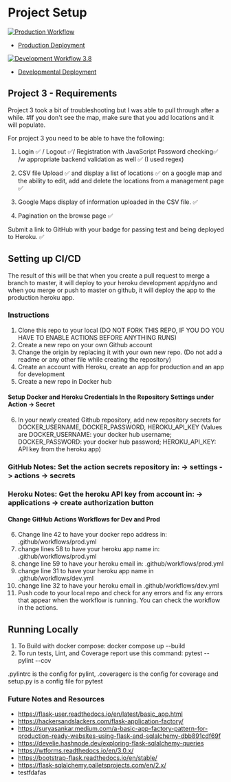 # Project Setup

[![Production Workflow](https://github.com/ad828/flask_auth-p3/actions/workflows/prod.yml/badge.svg)](https://github.com/ad828/flask_auth-p3/actions/workflows/prod.yml)

* [Production Deployment](https://is219p3.herokuapp.com/)


[![Development Workflow 3.8](https://github.com/ad828/flask_auth-p3/actions/workflows/dev.yml/badge.svg)](https://github.com/ad828/flask_auth-p3/actions/workflows/dev.yml)

* [Developmental Deployment](https://is219p3dev.herokuapp.com/)




## Project 3 - Requirements
Project 3 took a bit of troubleshooting but I was able to pull through after a while.
#If you don't see the map, make sure that you add locations and it will populate.

For project 3 you need to be able to have the following:

1.  Login ✅ / Logout ✅/ Registration with JavaScript Password checking✅ /w appropriate backend validation as well ✅ (I used regex)

2.  CSV file Upload ✅ and display a list of locations ✅ on a google map and the ability to edit, add and delete the locations from a management page ✅

3.  Google Maps display of information uploaded in the CSV file. ✅

4.  Pagination on the browse page ✅

Submit a link to GitHub with your badge for passing test and being deployed to Heroku.  ✅




## Setting up CI/CD

The result of this will be that when you create a pull request to merge a branch to master, it will deploy to your
heroku development app/dyno and when you merge or push to master on github, it will deploy the app to the production heroku
app.
### Instructions

1. Clone this repo to your local (DO NOT FORK THIS REPO, IF YOU DO YOU HAVE TO ENABLE ACTIONS BEFORE ANYTHING RUNS)
2. Create a new repo on your own Github account
3. Change the origin by replacing it with your own new repo.  (Do not add a readme or any other file while creating the repository)
4. Create an account with Heroku, create an app for production and an app for development
5. Create a new repo in Docker hub

#### Setup Docker and Heroku Credentials In the Repository Settings under Action -> Secret

6. In your newly created Github repository, add new repository secrets for DOCKER_USERNAME, DOCKER_PASSWORD, HEROKU_API_KEY (Values are DOCKER_USERNAME: your docker hub username; DOCKER_PASSWORD: your docker hub password; HEROKU_API_KEY: API key from the heroku app)
### GitHub Notes:  Set the action secrets repository in: -> settings -> actions -> secrets
### Heroku Notes: Get the heroku API key from account in: -> applications -> create authorization button

#### Change GitHub Actions Workflows for Dev and Prod

6. Change line 42 to have your docker repo address in: .github/workflows/prod.yml
7. change lines 58 to have your heroku app name in: .github/workflows/prod.yml
8. change line 59 to have your heroku email in: .github/workflows/prod.yml
9. change line 31 to have your heroku app name in .github/workflows/dev.yml
10. change line 32 to have your heroku email in .github/workflows/dev.yml
11. Push code to your local repo and check for any errors and fix any errors that appear when the workflow is running. You can check the workflow in the
    actions.

## Running Locally

1. To Build with docker compose:
   docker compose up --build
2. To run tests, Lint, and Coverage report use this command: pytest --pylint --cov

.pylintrc is the config for pylint, .coveragerc is the config for coverage and setup.py is a config file for pytest


### Future Notes and Resources
* https://flask-user.readthedocs.io/en/latest/basic_app.html
* https://hackersandslackers.com/flask-application-factory/
* https://suryasankar.medium.com/a-basic-app-factory-pattern-for-production-ready-websites-using-flask-and-sqlalchemy-dbb891cdf69f
* https://develie.hashnode.dev/exploring-flask-sqlalchemy-queries
* https://wtforms.readthedocs.io/en/3.0.x/
* https://bootstrap-flask.readthedocs.io/en/stable/
* https://flask-sqlalchemy.palletsprojects.com/en/2.x/
* testfdafas
